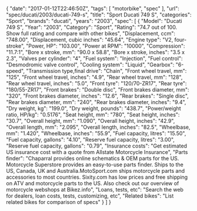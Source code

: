 {
    "date": "2017-01-12T22:46:50Z",
    "tags": [
        "motorbike",
        "spec"
    ],
    "url": "spec\/ducati\/2003\/ducati-749-s",
    "title": "Sport Ducati 749 S",
    "categories": "Sport",
    "brands": "ducati",
    "years": "2003",
    "spec": [
        {
            "Model": "Ducati 749 S",
            "Year": "2003",
            "Category": "Sport",
            "Rating": "74.7 out of 100. Show full rating and compare with other bikes",
            "Displacement, ccm": "748.00",
            "Displacement, cubic inches": "45.64",
            "Engine type": "V2, four-stroke",
            "Power, HP": "103.00",
            "Power at RPM": "10000",
            "Compression": "11.7:1",
            "Bore x stroke, mm": "90.0 x 58.8",
            "Bore x stroke, inches": "3.5 x 2.3",
            "Valves per cylinder": "4",
            "Fuel system": "Injection",
            "Fuel control": "Desmodromic valve control",
            "Cooling system": "Liquid",
            "Gearbox": "6-speed",
            "Transmission type,final drive": "Chain",
            "Front wheel travel, mm": "125",
            "Front wheel travel, inches": "4.9",
            "Rear wheel travel, mm": "128",
            "Rear wheel travel, inches": "5.0",
            "Front tyre": "120\/70-ZR17",
            "Rear tyre": "180\/55-ZR17",
            "Front brakes": "Double disc",
            "Front brakes diameter, mm": "320",
            "Front brakes diameter, inches": "12.6",
            "Rear brakes": "Single disc",
            "Rear brakes diameter, mm": "240",
            "Rear brakes diameter, inches": "9.4",
            "Dry weight, kg": "199.0",
            "Dry weight, pounds": "438.7",
            "Power\/weight ratio, HP\/kg": "0.5176",
            "Seat height, mm": "780",
            "Seat height, inches": "30.7",
            "Overall height, mm": "1.090",
            "Overall height, inches": "42.9",
            "Overall length, mm": "2.095",
            "Overall length, inches": "82.5",
            "Wheelbase, mm": "1.420",
            "Wheelbase, inches": "55.9",
            "Fuel capacity, litres": "15.50",
            "Fuel capacity, gallons": "4.10",
            "Reserve fuel capacity, litres": "3.00",
            "Reserve fuel capacity, gallons": "0.79",
            "Insurance costs": "Get estimated US insurance cost with a quote from Allstate Motorcycle Insurance",
            "Parts finder": "Chaparral provides online schematics & OEM parts for the US.   Motorcycle Superstore provides an easy-to-use parts finder. Ships to the US, Canada, UK and Australia.MotoSport.com ships motorcycle parts and accessories to most countries.    Sixity.com has low prices and free shipping on ATV and motorcycle parts to the US. Also check out our overview of motorcycle webshops at Bikez.info",
            "Loans, tests, etc": "Search the web for dealers, loan costs, tests, customizing, etc",
            "Related bikes": "List related bikes for comparison of specs"
        }
    ]
}